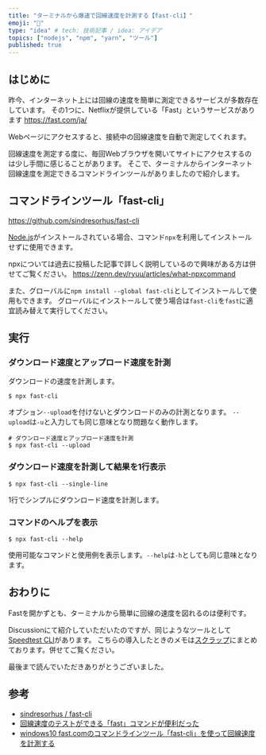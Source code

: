 ```yaml
---
title: "ターミナルから爆速で回線速度を計測する【fast-cli】"
emoji: "🌠"
type: "idea" # tech: 技術記事 / idea: アイデア
topics: ["nodejs", "npm", "yarn", "ツール"]
published: true
---
```


## はじめに

昨今、インターネット上には回線の速度を簡単に測定できるサービスが多数存在しています。
その1つに、Netflixが提供している「Fast」というサービスがあります
https://fast.com/ja/

Webページにアクセスすると、接続中の回線速度を自動で測定してくれます。

回線速度を測定する度に、毎回Webブラウザを開いてサイトにアクセスするのは少し手間に感じることがあります。
そこで、ターミナルからインターネット回線速度を測定できるコマンドラインツールがありましたので紹介します。

## コマンドラインツール「fast-cli」

https://github.com/sindresorhus/fast-cli

[Node.js](https://nodejs.org)がインストールされている場合、コマンド`npx`を利用してインストールせずに使用できます。

npxについては過去に投稿した記事で詳しく説明しているので興味がある方は併せてご覧ください。
https://zenn.dev/ryuu/articles/what-npxcommand

また、グローバルに`npm install --global fast-cli`としてインストールして使用もできます。
グローバルにインストールして使う場合は`fast-cli`を`fast`に適宜読み替えて実行してください。

## 実行

### ダウンロード速度とアップロード速度を計測

ダウンロードの速度を計測します。

```shell
$ npx fast-cli
```

オプション`--upload`を付けないとダウンロードのみの計測となります。
`--upload`は`-u`と入力しても同じ意味となり問題なく動作します。

```shell
# ダウンロード速度とアップロード速度を計測
$ npx fast-cli --upload
```

### ダウンロード速度を計測して結果を1行表示

```shell
$ npx fast-cli --single-line
```

1行でシンプルにダウンロード速度を計測します。

### コマンドのヘルプを表示

```shell
$ npx fast-cli --help
```

使用可能なコマンドと使用例を表示します。`--help`は`-h`としても同じ意味となります。

## おわりに

Fastを開かずとも、ターミナルから簡単に回線の速度を図れるのは便利です。

Discussionにて紹介していただいたのですが、同じようなツールとして[Speedtest CLI](https://www.speedtest.net/ja/apps/cli)があります。
こちらの導入したときのメモは[スクラップ](https://zenn.dev/ryuu/scraps/2d4e2592dbe45d)にまとめております。併せてご覧ください。

最後まで読んでいただきありがとうございました。

## 参考

- [sindresorhus / fast-cli](https://github.com/sindresorhus/fast-cli)
- [回線速度のテストができる「fast」コマンドが便利だった](https://qiita.com/suin/items/8398f0b07299a3cc194f)
- [windows10 fast.comのコマンドラインツール「fast-cli」を使って回線速度を計測する](https://mebee.info/2020/04/28/post-10023)

